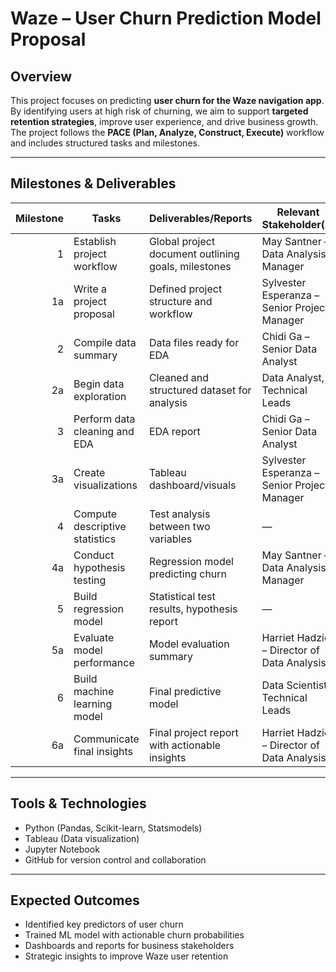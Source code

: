 # Waze – User Churn Prediction Model Proposal

## Overview

This project focuses on predicting **user churn for the Waze navigation app**. By identifying users at high risk of churning, we aim to support **targeted retention strategies**, improve user experience, and drive business growth. The project follows the **PACE (Plan, Analyze, Construct, Execute)** workflow and includes structured tasks and milestones.

---

## Milestones & Deliverables

| Milestone | Tasks                         | Deliverables/Reports                                 | Relevant Stakeholder(s)                          |
|----------:|-------------------------------|------------------------------------------------------|--------------------------------------------------|
| 1         | Establish project workflow    | Global project document outlining goals, milestones  | May Santner – Data Analysis Manager              |
| 1a        | Write a project proposal      | Defined project structure and workflow               | Sylvester Esperanza – Senior Project Manager     |
| 2         | Compile data summary          | Data files ready for EDA                             | Chidi Ga – Senior Data Analyst                   |
| 2a        | Begin data exploration        | Cleaned and structured dataset for analysis          | Data Analyst, Technical Leads                    |
| 3         | Perform data cleaning and EDA | EDA report                                           | Chidi Ga – Senior Data Analyst                   |
| 3a        | Create visualizations         | Tableau dashboard/visuals                            | Sylvester Esperanza – Senior Project Manager     |
| 4         | Compute descriptive statistics| Test analysis between two variables                  | —                                                |
| 4a        | Conduct hypothesis testing    | Regression model predicting churn                    | May Santner – Data Analysis Manager              |
| 5         | Build regression model        | Statistical test results, hypothesis report          | —                                                |
| 5a        | Evaluate model performance    | Model evaluation summary                             | Harriet Hadzic – Director of Data Analysis       |
| 6         | Build machine learning model  | Final predictive model                               | Data Scientist, Technical Leads                  |
| 6a        | Communicate final insights    | Final project report with actionable insights        | Harriet Hadzic – Director of Data Analysis       |

---

## Tools & Technologies

- Python (Pandas, Scikit-learn, Statsmodels)
- Tableau (Data visualization)
- Jupyter Notebook
- GitHub for version control and collaboration

---

## Expected Outcomes

- Identified key predictors of user churn
- Trained ML model with actionable churn probabilities
- Dashboards and reports for business stakeholders
- Strategic insights to improve Waze user retention
